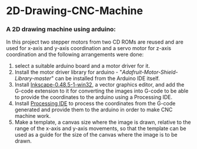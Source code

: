 # 2D-Drawing-CNC-Machine
### A 2D drawing machine using arduino:
In this project two stepper motors from two CD ROMs are reused and are used for x-axis and y-axis coordination and a servo motor for z-axis coordination and the following arrangements were done:
1. select a suitable arduino board and a motor driver for it.
2. Install the motor driver library for arduino - "*Adafruit-Motor-Shield-Library-master*" can be installed from the Arduino IDE itself.
3. Install [Inkscape-0.48.5-1-win32](https://inkscape.org/release/inkscape-0.48/?latest=1), a vector graphics editor, and add the G-code extension to it for converting the images into G-code to be able to provide the coordinates to the arduino using a Processing IDE.
4. Install [Processing IDE](https://github.com/processing/processing4/releases/download/processing-1290-4.1.2/processing-4.1.2-windows-x64.zip) to process the coordinates from the G-code generated and provide them to the arduino in order to make CNC machine work.
5. Make a template, a canvas size where the image is drawn, relative to the range of the x-axis and y-axis movements, so that the template can be used as a guide for the size of the canvas where the image is to be drawn.
